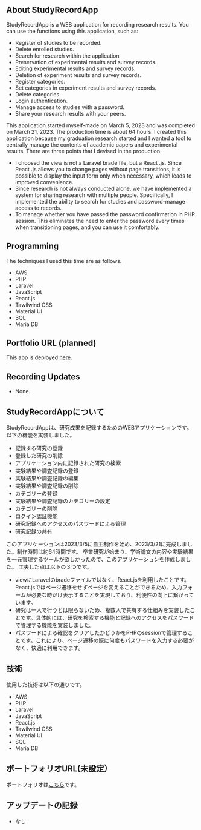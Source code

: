 ## About StudyRecordApp

StudyRecordApp is a WEB application for recording research results.
You can use the functions using this application, such as:

- Register of studies to be recorded.
- Delete enrolled studies.
- Search for research within the application
- Preservation of experimental results and survey records.
- Editing experimental results and survey records.
- Deletion of experiment results and survey records.
- Register categories.
- Set categories in experiment results and survey records.
- Delete categories.
- Login authentication.
- Manage access to studies with a password.
- Share your research results with your peers.

This application started myself-made on March 5, 2023 and was completed on March 21, 2023. The production time is about 64 hours.
I created this application because my graduation research started and I wanted a tool to centrally manage the contents of academic papers and experimental results.
There are three points that I devised in the production.
- I choosed the view is not a Laravel brade file, but a React .js. Since React .js allows you to change pages without page transitions, it is possible to display the input form only when necessary, which leads to improved convenience.
- Since research is not always conducted alone, we have implemented a system for sharing research with multiple people. Specifically, I implemented the ability to search for studies and password-manage access to records.
- To manage whether you have passed the password confirmation in PHP session. This eliminates the need to enter the password every times when transitioning pages, and you can use it comfortably.

## Programming

The techniques I used this time are as follows.

- AWS
- PHP
- Laravel
- JavaScript
- React.js
- Tawilwind CSS
- Material UI
- SQL
- Maria DB

## Portfolio URL (planned)

This app is deployed [here](https://).

## Recording Updates

- None.


## StudyRecordAppについて

StudyRecordAppは、研究成果を記録するためのWEBアプリケーションです。
以下の機能を実装しました。

- 記録する研究の登録
- 登録した研究の削除
- アプリケーション内に記録された研究の検索
- 実験結果や調査記録の登録
- 実験結果や調査記録の編集
- 実験結果や調査記録の削除
- カテゴリーの登録
- 実験結果や調査記録のカテゴリーの設定
- カテゴリーの削除
- ログイン認証機能
- 研究記録へのアクセスのパスワードによる管理
- 研究記録の共有

このアプリケーションは2023/3/5に自主制作を始め、2023/3/21に完成しました。制作時間は約64時間です。
卒業研究が始まり、学術論文の内容や実験結果を一元管理するツールが欲しかったので、このアプリケーションを作成しました。
工夫した点は以下の３つです。
- viewにLaravelのbradeファイルではなく、React.jsを利用したことです。React.jsではページ遷移をせずページを変えることができるため、入力フォームが必要な時だけ表示することを実現しており、利便性の向上に繋がっています。
- 研究は一人で行うとは限らないため、複数人で共有する仕組みを実装したことです。具体的には、研究を検索する機能と記録へのアクセスをパスワードで管理する機能を実装しました。
- パスワードによる確認をクリアしたかどうかをPHPのsessionで管理することです。これにより、ページ遷移の際に何度もパスワードを入力する必要がなく、快適に利用できます。

## 技術

使用した技術は以下の通りです。

- AWS
- PHP
- Laravel
- JavaScript
- React.js
- Tawilwind CSS
- Material UI
- SQL
- Maria DB

## ポートフォリオURL(未設定）

ポートフォリオは[こちら](https://)です。

## アップデートの記録

- なし
